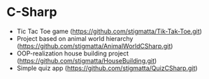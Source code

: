 # C-Sharp
- Tic Tac Toe game (https://github.com/stigmatta/Tik-Tak-Toe.git)
- Project based on animal world hierarchy (https://github.com/stigmatta/AnimalWorldCSharp.git)
- OOP-realization house building project (https://github.com/stigmatta/HouseBuilding.git)
- Simple quiz app (https://github.com/stigmatta/QuizCSharp.git)
